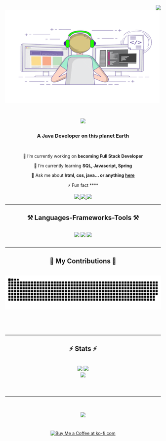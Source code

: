 
<img align="right" src="https://visitor-badge.laobi.icu/badge?page_id=kedarnathyadav.kedarnathyadav" />
<img align="center" height="300" width="500" src="https://raw.githubusercontent.com/mikonoid/mikonoid/main/images/gifs/coder3.gif" />

<h1 align="center">
    <img src="https://readme-typing-svg.herokuapp.com/?font=Righteous&size=35&center=true&vCenter=true&width=500&height=70&duration=4000&lines=Hi+There!+👋;+I'm+Kedarnath+Yadav+D;" />
</h1>

<h3 align="center">A Java Developer on this planet Earth</h3>

<br/>

<div align="center">
 
 🔭 I’m currently working on **becoming Full Stack Developer**
 
 🌱 I’m currently learning **SQL, Javascript, Spring**

💬 Ask me about **html, css, java... or anything [here](https://github.com/kedarnathyadav/kedarnathyadav/issues)**

⚡ Fun fact ****

 </div>
 
<div align="center"> 
  <a href="mailto:dkedarnathyadav@gmail.com">
    <img src="https://img.shields.io/badge/Gmail-333333?style=for-the-badge&logo=gmail&logoColor=red" />
  </a>
  <a href="https://www.linkedin.com/in/kedarnath-yadav-d-ba1a832b4/" target="_blank">
    <img src="https://img.shields.io/badge/LinkedIn-0077B5?style=for-the-badge&logo=linkedin&logoColor=white" target="_blank" />
  </a>
  <a href="https://kedarnathyadav.github.io" target="_blank">
     <img src="https://img.shields.io/badge/Portfolio-FF5722?style=for-the-badge&logo=todoist&logoColor=white" target="_blank" /> <!-- sqlite, safari, google-chrome are other good icon options -->
  </a>
</div>

 <hr/>
 
<h2 align="center">⚒️ Languages-Frameworks-Tools ⚒️</h2>
<br/>
<div align="center">
    <img src="https://skillicons.dev/icons?i=java,spring,selenium,postman" />
    <img src="https://skillicons.dev/icons?i=mysql,eclipse,javascript,postgres," />
    <img src="https://skillicons.dev/icons?i=html,css,bootstrap,github,angular,azure,git,bash,docker,jenkins,kubernetes," /><br>
    
</div>

<br/>
<hr/>

<div align="center">
  <h2>🐍 My Contributions 🐍</h2>
  <br>
  <img alt="snake eating my contributions" src="https://raw.githubusercontent.com/kedarnathyadav/kedarnathyadav/output/github-contribution-grid-snake.svg" />
  
  <br/><br/><br/>
</div>

<hr/>

<h2 align="center">⚡ Stats ⚡</h2>
<br>
<div align=center>
  <img width=390 src="https://github-readme-stats.vercel.app/api?username=kedarnathyadav&theme=vue-dark&show_icons=true&hide_border=true&count_private=true"/>
  <img width=390 src="https://github-readme-streak-stats.herokuapp.com/?user=kedarnathyadav&theme=vue-dark&hide_border=true" />
  <br/>
  <img width=325 align="center" src="https://github-readme-stats.vercel.app/api/top-langs/?username=kedarnathyadav&theme=vue-dark&show_icons=true&hide_border=true&layout=compact" />
</div>

<br/><br/>

<hr/>
<h1 align="center">
    <img src="https://readme-typing-svg.herokuapp.com/?font=Righteous&size=35&center=true&vCenter=true&width=500&height=70&duration=4000&lines=Thanks+For+Visiting+👋;" />
</h1>

<br/>

<div align="center">
<a href='https://ko-fi.com/' target='_blank'><img height='64' style='border:0px;height:64px;' src='https://storage.ko-fi.com/cdn/kofi1.png?v=3' border='0' alt='Buy Me a Coffee at ko-fi.com' /></a>
</div>

<br/>

